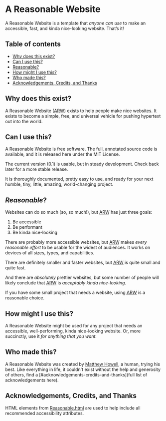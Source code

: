 # A Reasonable Website
A Reasonable Website is a template that *anyone can use* to make an accessible, fast, and kinda nice-looking website. That’s it!

## Table of contents
* [Why does this exist?](#why-does-this-exist)
* [Can I use this?](#can-i-use-this)
* [Reasonable?](#reasonable)
* [How might I use this?](#how-might-i-use-this)
* [Who made this?](#who-made-this)
* [Acknowledgements, Credits, and Thanks](#acknowledgements-credits-and-thanks)

## Why does this exist?
A Reasonable Website (<abbr title="A Reasonable Website">ARW</abbr>) exists to help people make nice websites. It exists to become a simple, free, and universal vehicle for pushing hypertext out into the world.

## Can I use this?
A Reasonable Website is free software. The full, annotated source code is available, and it is released here under the MIT License.

The current version (0.1) is usable, but in steady development. Check back later for a more stable release.

It is thoroughly documented, pretty easy to use, and ready for your next humble, tiny, little, amazing, world-changing project.

## *Reasonable*?
Websites can do so much (so, so much!), but <abbr title="A Reasonable Website">ARW</abbr> has just three goals:

1. Be accessible
2. Be performant
3. Be kinda nice-looking

There are probably more accessible websites, but <abbr title="A Reasonable Website">ARW</abbr> makes *every reasonable effort* to be usable for the widest of audiences. It works on devices of all sizes, types, and capabilities.

There are definitely smaller and faster websites, but <abbr title="A Reasonable Website">ARW</abbr> is quite small and quite fast.

And there are *absolutely* prettier websites, but some number of people will likely conclude that <abbr title="A Reasonable Website">ARW</abbr> is *acceptably kinda nice-looking*.

If you have some small project that needs a website, using <abbr title="A Reasonable Website">ARW</abbr> is a reasonable choice.

## How might I use this?
A Reasonable Website might be used for any project that needs an accessible, well-performing, kinda nice-looking website. Or, more succinctly, use it *for anything that you want.*

<!-- For specifics, please visit the [project website](https://matthewhowell.github.io/reasonable-website). -->

## Who made this?
A Reasonable Website was created by [Matthew Howell](https://www.matthewhowell.net), a human, trying his best. Like everything in life, it couldn't exist without the help and generosity of others, find a [#acknowledgements-credits-and-thanks](full list of acknowledgements here).
 
## Acknowledgements, Credits, and Thanks
HTML elements from [Reasonable.html](https://github.com/matthewhowell/reasonable.html) are used to help include all recommended accessibility attributes.

<!-- CSS rules from [Reasonable.css](https://github.com/matthewhowell/reasonable.css) are used as a starting point for the layout and styles. -->

<!-- Accessible color combinations from [Reasonable Colors](https://github.com/matthewhowell/reasonable-colors) are used to colorize the template. -->
